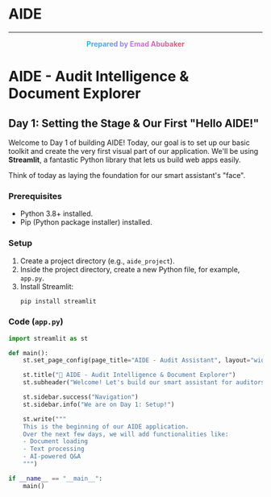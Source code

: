 # AIDE


---

<p align="center">
  <span style="background: linear-gradient(45deg, #12c2e9, #c471ed, #f64f59); -webkit-background-clip: text; -webkit-text-fill-color: transparent;">
    <strong>Prepared by <a href="www.linkedin.com/in/eabubaker"> Emad Abubaker</a></strong>
  </span>
</p>

# AIDE - Audit Intelligence & Document Explorer
## Day 1: Setting the Stage & Our First "Hello AIDE!"

Welcome to Day 1 of building AIDE! Today, our goal is to set up our basic toolkit and create the very first visual part of our application. We'll be using **Streamlit**, a fantastic Python library that lets us build web apps easily.

Think of today as laying the foundation for our smart assistant's "face".

### Prerequisites
* Python 3.8+ installed.
* Pip (Python package installer) installed.

### Setup
1.  Create a project directory (e.g., `aide_project`).
2.  Inside the project directory, create a new Python file, for example, `app.py`.
3.  Install Streamlit:
    ```bash
    pip install streamlit
    ```

### Code (`app.py`)
```python
import streamlit as st

def main():
    st.set_page_config(page_title="AIDE - Audit Assistant", layout="wide")

    st.title("🚀 AIDE - Audit Intelligence & Document Explorer")
    st.subheader("Welcome! Let's build our smart assistant for auditors, step by step.")

    st.sidebar.success("Navigation")
    st.sidebar.info("We are on Day 1: Setup!")

    st.write("""
    This is the beginning of our AIDE application.
    Over the next few days, we will add functionalities like:
    - Document loading
    - Text processing
    - AI-powered Q&A
    """)

if __name__ == "__main__":
    main()
